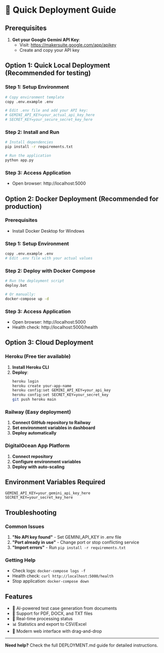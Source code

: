 # 🚀 Quick Deployment Guide

## Prerequisites
1. **Get your Google Gemini API Key**:
   - Visit: https://makersuite.google.com/app/apikey
   - Create and copy your API key

## Option 1: Quick Local Deployment (Recommended for testing)

### Step 1: Setup Environment
```bash
# Copy environment template
copy .env.example .env

# Edit .env file and add your API key:
# GEMINI_API_KEY=your_actual_api_key_here
# SECRET_KEY=your_secure_secret_key_here
```

### Step 2: Install and Run
```bash
# Install dependencies
pip install -r requirements.txt

# Run the application
python app.py
```

### Step 3: Access Application
- Open browser: http://localhost:5000

## Option 2: Docker Deployment (Recommended for production)

### Prerequisites
- Install Docker Desktop for Windows

### Step 1: Setup Environment
```bash
copy .env.example .env
# Edit .env file with your actual values
```

### Step 2: Deploy with Docker Compose
```bash
# Run the deployment script
deploy.bat

# Or manually:
docker-compose up -d
```

### Step 3: Access Application
- Open browser: http://localhost:5000
- Health check: http://localhost:5000/health

## Option 3: Cloud Deployment

### Heroku (Free tier available)
1. **Install Heroku CLI**
2. **Deploy**:
   ```bash
   heroku login
   heroku create your-app-name
   heroku config:set GEMINI_API_KEY=your_api_key
   heroku config:set SECRET_KEY=your_secret_key
   git push heroku main
   ```

### Railway (Easy deployment)
1. **Connect GitHub repository to Railway**
2. **Set environment variables in dashboard**
3. **Deploy automatically**

### DigitalOcean App Platform
1. **Connect repository**
2. **Configure environment variables**
3. **Deploy with auto-scaling**

## Environment Variables Required

```env
GEMINI_API_KEY=your_gemini_api_key_here
SECRET_KEY=your_secret_key_here
```

## Troubleshooting

### Common Issues
1. **"No API key found"** - Set GEMINI_API_KEY in .env file
2. **"Port already in use"** - Change port or stop conflicting service
3. **"Import errors"** - Run `pip install -r requirements.txt`

### Getting Help
- Check logs: `docker-compose logs -f`
- Health check: `curl http://localhost:5000/health`
- Stop application: `docker-compose down`

## Features
- 🤖 AI-powered test case generation from documents
- 📄 Support for PDF, DOCX, and TXT files
- 🔄 Real-time processing status
- 📊 Statistics and export to CSV/Excel
- 🎨 Modern web interface with drag-and-drop

---

**Need help?** Check the full DEPLOYMENT.md guide for detailed instructions.

